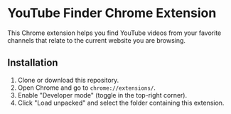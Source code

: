 # YouTube Finder Chrome Extension
This Chrome extension helps you find YouTube videos from your favorite channels that relate to the current website you are browsing.

## Installation
1. Clone or download this repository.
2. Open Chrome and go to `chrome://extensions/`.
3. Enable "Developer mode" (toggle in the top-right corner).
4. Click "Load unpacked" and select the folder containing this extension.
